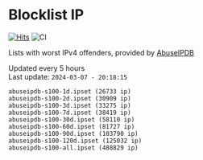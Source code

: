 # Blocklist IP

[![Hits](https://hits.seeyoufarm.com/api/count/incr/badge.svg?url=https%3A%2F%2Fgithub.com%2Fborestad%2Fblocklist-ip%2F&count_bg=%2379C83D&title_bg=%23555555&icon=&icon_color=%23E7E7E7&title=hits&edge_flat=false)](https://hits.seeyoufarm.com)  ![CI](https://img.shields.io/github/workflow/status/borestad/blocklist-ip/CI?style=flat-square)

Lists with worst IPv4 offenders, provided by [AbuseIPDB](https://www.abuseipdb.com/)

<!-- FOOTER-PLACEHOLDER -->
Updated every 5 hours<br>
Last update: `2024-03-07 - 20:18:15`
```
abuseipdb-s100-1d.ipset (26733 ip)
abuseipdb-s100-2d.ipset (30909 ip)
abuseipdb-s100-3d.ipset (33275 ip)
abuseipdb-s100-7d.ipset (38419 ip)
abuseipdb-s100-30d.ipset (58110 ip)
abuseipdb-s100-60d.ipset (81727 ip)
abuseipdb-s100-90d.ipset (103790 ip)
abuseipdb-s100-120d.ipset (125032 ip)
abuseipdb-s100-all.ipset (488829 ip)
```
